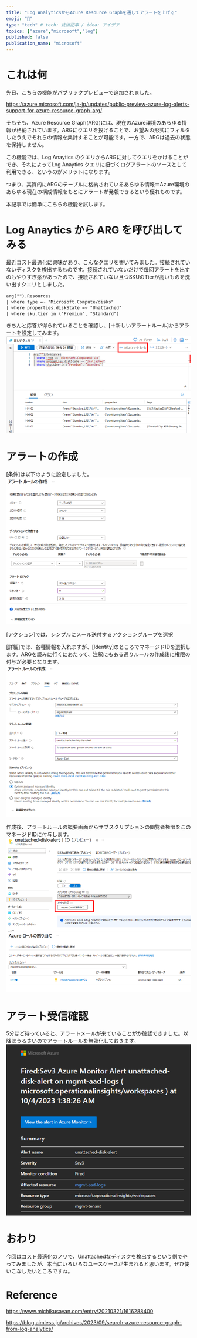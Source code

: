 ```yaml
---
title: "Log AnalyticsからAzure Resource Graphを通してアラートを上げる"
emoji: "👋"
type: "tech" # tech: 技術記事 / idea: アイデア
topics: ["azure","microsoft","log"]
published: false
publication_name: "microsoft"
---
```

# これは何
先日、こちらの機能がパブリックプレビューで追加されました。

https://azure.microsoft.com/ja-jp/updates/public-preview-azure-log-alerts-support-for-azure-resource-graph-arg/

そもそも、Azure Resource Graph(ARG)には、現在のAzure環境のあらゆる情報が格納されています。ARGにクエリを投げることで、お望みの形式にフィルタしたうえでそれらの情報を集計することが可能です。一方で、ARGは過去の状態を保持しません。

この機能では、Log Anaytics のクエリからARGに対してクエリをかけることができ、それによってLog Anaytics クエリに紐づくログアラートのソースとして利用できる、というのがメリットになります。

つまり、実質的にARGのテーブルに格納されているあらゆる情報＝Azure環境のあらゆる現在の構成情報をもとにアラートが発報できるという優れものです。

本記事では簡単にこちらの機能を試します。

# Log Anaytics から ARG を呼び出してみる
最近コスト最適化に興味があり、こんなクエリを書いてみました。接続されていないディスクを検出するものです。接続されていないだけで毎回アラートを出すのもやりすぎ感があったので、接続されていない且つSKUのTierが高いものを洗い出すクエリとしました。

```
arg("").Resources
| where type =~ "Microsoft.Compute/disks"
| where properties.diskState =~ "Unattached"
| where sku.tier in ("Premium", "Standard")
```
きちんと応答が得られていることを確認し、[＋新しいアラートルール]からアラートを設定してみます。
![](/images/20231004-logana-arg/01.png)


# アラートの作成
[条件]は以下のように設定しました。
![](/images/20231004-logana-arg/02.png)

[アクション]では、シンプルにメール送付するアクショングループを選択

[詳細]では、各種情報を入れますが、[Identity]のところでマネージドIDを選択します。ARGを読みに行くにあたって、注釈にもある通りルールの作成後に権限の付与が必要となります。
![](/images/20231004-logana-arg/03.png)

作成後、アラートルールの概要画面からサブスクリプションの閲覧者権限をこのマネージドIDに付与します。
![](/images/20231004-logana-arg/04.png)
![](/images/20231004-logana-arg/05.png)

# アラート受信確認
5分ほど待っていると、アラートメールが来ていることがか確認できました。以降はうるさいのでアラートルールを無効化しておきます。
![](/images/20231004-logana-arg/06.png)

# おわり
今回はコスト最適化のノリで、Unattachedなディスクを検出するという例でやってみましたが、本当にいろいろなユースケースが生まれると思います。ぜひ使いこなしたいところですね。

# Reference
https://www.michikusayan.com/entry/20210321/1616288400

https://blog.aimless.jp/archives/2023/09/search-azure-resource-graph-from-log-analytics/